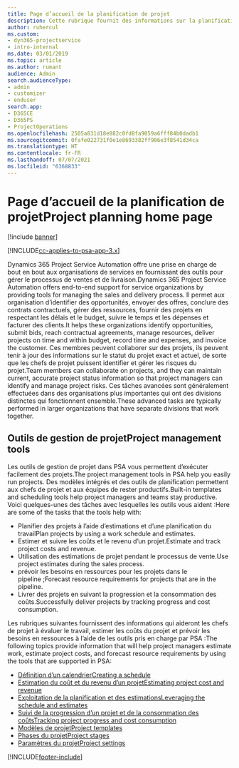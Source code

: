 ```yaml
---
title: Page d’accueil de la planification de projet
description: Cette rubrique fournit des informations sur la planification de projet.
author: ruhercul
ms.custom:
- dyn365-projectservice
- intro-internal
ms.date: 03/01/2019
ms.topic: article
ms.author: rumant
audience: Admin
search.audienceType:
- admin
- customizer
- enduser
search.app:
- D365CE
- D365PS
- ProjectOperations
ms.openlocfilehash: 2505a831d18e882c0fd8fa9059a6fff84b0dadb1
ms.sourcegitcommit: 0fafe022731f0e1e8693382ff906e3f8541d34ca
ms.translationtype: HT
ms.contentlocale: fr-FR
ms.lasthandoff: 07/07/2021
ms.locfileid: "6368833"
---
```

# <a name="project-planning-home-page"></a><span data-ttu-id="6b668-103">Page d’accueil de la planification de projet</span><span class="sxs-lookup"><span data-stu-id="6b668-103">Project planning home page</span></span>

[!include [banner](../includes/psa-now-project-operations.md)]

[!INCLUDE[cc-applies-to-psa-app-3.x](../includes/cc-applies-to-psa-app-3x.md)]

<span data-ttu-id="6b668-104">Dynamics 365 Project Service Automation offre une prise en charge de bout en bout aux organisations de services en fournissant des outils pour gérer le processus de ventes et de livraison.</span><span class="sxs-lookup"><span data-stu-id="6b668-104">Dynamics 365 Project Service Automation offers end-to-end support for service organizations by providing tools for managing the sales and delivery process.</span></span> <span data-ttu-id="6b668-105">Il permet aux organisation d’identifier des opportunités, envoyer des offres, conclure des contrats contractuels, gérer des ressources, fournir des projets en respectant les délais et le budget, suivre le temps et les dépenses et facturer des clients.</span><span class="sxs-lookup"><span data-stu-id="6b668-105">It helps these organizations identify opportunities, submit bids, reach contractual agreements, manage resources, deliver projects on time and within budget, record time and expenses, and invoice the customer.</span></span> <span data-ttu-id="6b668-106">Ces membres peuvent collaborer sur des projets, ils peuvent tenir à jour des informations sur le statut du projet exact et actuel, de sorte que les chefs de projet puissent identifier et gérer les risques du projet.</span><span class="sxs-lookup"><span data-stu-id="6b668-106">Team members can collaborate on projects, and they can maintain current, accurate project status information so that project managers can identify and manage project risks.</span></span> <span data-ttu-id="6b668-107">Ces tâches avancées sont généralement effectuées dans des organisations plus importantes qui ont des divisions distinctes qui fonctionnent ensemble.</span><span class="sxs-lookup"><span data-stu-id="6b668-107">These advanced tasks are typically performed in larger organizations that have separate divisions that work together.</span></span>

## <a name="project-management-tools"></a><span data-ttu-id="6b668-108">Outils de gestion de projet</span><span class="sxs-lookup"><span data-stu-id="6b668-108">Project management tools</span></span>

<span data-ttu-id="6b668-109">Les outils de gestion de projet dans PSA vous permettent d’exécuter facilement des projets.</span><span class="sxs-lookup"><span data-stu-id="6b668-109">The project management tools in PSA help you easily run projects.</span></span> <span data-ttu-id="6b668-110">Des modèles intégrés et des outils de planification permettent aux chefs de projet et aux équipes de rester productifs.</span><span class="sxs-lookup"><span data-stu-id="6b668-110">Built-in templates and scheduling tools help project managers and teams stay productive.</span></span> <span data-ttu-id="6b668-111">Voici quelques-unes des tâches avec lesquelles les outils vous aident :</span><span class="sxs-lookup"><span data-stu-id="6b668-111">Here are some of the tasks that the tools help with:</span></span>

- <span data-ttu-id="6b668-112">Planifier des projets à l’aide d’estimations et d’une planification du travail</span><span class="sxs-lookup"><span data-stu-id="6b668-112">Plan projects by using a work schedule and estimates.</span></span>
- <span data-ttu-id="6b668-113">Estimer et suivre les coûts et le revenu d’un projet.</span><span class="sxs-lookup"><span data-stu-id="6b668-113">Estimate and track project costs and revenue.</span></span>
- <span data-ttu-id="6b668-114">Utilisation des estimations de projet pendant le processus de vente.</span><span class="sxs-lookup"><span data-stu-id="6b668-114">Use project estimates during the sales process.</span></span>
- <span data-ttu-id="6b668-115">prévoir les besoins en ressources pour les projets dans le pipeline ;</span><span class="sxs-lookup"><span data-stu-id="6b668-115">Forecast resource requirements for projects that are in the pipeline.</span></span>
- <span data-ttu-id="6b668-116">Livrer des projets en suivant la progression et la consommation des coûts.</span><span class="sxs-lookup"><span data-stu-id="6b668-116">Successfully deliver projects by tracking progress and cost consumption.</span></span>

<span data-ttu-id="6b668-117">Les rubriques suivantes fournissent des informations qui aideront les chefs de projet à évaluer le travail, estimer les coûts du projet et prévoir les besoins en ressources à l’aide de les outils pris en charge par PSA :</span><span class="sxs-lookup"><span data-stu-id="6b668-117">The following topics provide information that will help project managers estimate work, estimate project costs, and forecast resource requirements by using the tools that are supported in PSA:</span></span>

- [<span data-ttu-id="6b668-118">Définition d’un calendrier</span><span class="sxs-lookup"><span data-stu-id="6b668-118">Creating a schedule</span></span>](project-creating.md)
- [<span data-ttu-id="6b668-119">Estimation du coût et du revenu d’un projet</span><span class="sxs-lookup"><span data-stu-id="6b668-119">Estimating project cost and revenue</span></span>](project-estimating.md)
- [<span data-ttu-id="6b668-120">Exploitation de la planification et des estimations</span><span class="sxs-lookup"><span data-stu-id="6b668-120">Leveraging the schedule and estimates</span></span>](project-leveraging.md)
- [<span data-ttu-id="6b668-121">Suivi de la progression d’un projet et de la consommation des coûts</span><span class="sxs-lookup"><span data-stu-id="6b668-121">Tracking project progress and cost consumption</span></span>](project-tracking.md)
- [<span data-ttu-id="6b668-122">Modèles de projet</span><span class="sxs-lookup"><span data-stu-id="6b668-122">Project templates</span></span>](project-templates.md)
- [<span data-ttu-id="6b668-123">Phases du projet</span><span class="sxs-lookup"><span data-stu-id="6b668-123">Project stages</span></span>](project-stages.md)
- [<span data-ttu-id="6b668-124">Paramètres du projet</span><span class="sxs-lookup"><span data-stu-id="6b668-124">Project settings</span></span>](project-settings.md)


[!INCLUDE[footer-include](../includes/footer-banner.md)]